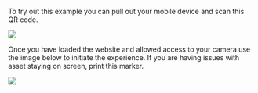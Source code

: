 To try out this example you can pull out your mobile device and scan this QR code. 

![](C:\Users\charl\Downloads\frame.png)

Once you have loaded the website and allowed access to your camera use the image below to initiate the experience. If you are having issues with asset staying on screen, print this marker.

![](C:\Users\charl\Downloads\default-marker.png)